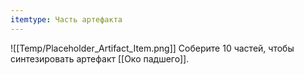 ```yaml
---
itemtype: Часть артефакта
---
```

![[Temp/Placeholder_Artifact_Item.png]]
Соберите 10 частей, чтобы синтезировать артефакт [[Око падшего]].
